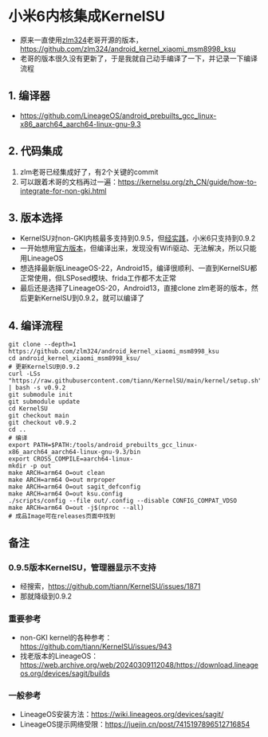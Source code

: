 # 小米6内核集成KernelSU

* 原来一直使用[zlm324](https://github.com/zlm324)老哥开源的版本，https://github.com/zlm324/android_kernel_xiaomi_msm8998_ksu
* 老哥的版本很久没有更新了，于是我就自己动手编译了一下，并记录一下编译流程

## 1. 编译器

* https://github.com/LineageOS/android_prebuilts_gcc_linux-x86_aarch64_aarch64-linux-gnu-9.3

## 2. 代码集成

1. zlm老哥已经集成好了，有2个关键的commit
2. 可以跟着术哥的文档再过一遍：https://kernelsu.org/zh_CN/guide/how-to-integrate-for-non-gki.html

## 3. 版本选择

* KernelSU对non-GKI内核最多支持到0.9.5，但[经实践](#095版本kernelsu管理器显示不支持)，小米6只支持到0.9.2
* 一开始想用[官方版本](https://github.com/MiCode/Xiaomi_Kernel_OpenSource)，但编译出来，发现没有Wifi驱动、无法解决，所以只能用LineageOS
* 想选择最新版LineageOS-22，Android15，编译很顺利、一直到KernelSU都正常使用，但LSPosed模块、frida工作都不太正常
* 最后还是选择了LineageOS-20，Android13，直接clone zlm老哥的版本，然后更新KernelSU到0.9.2，就可以编译了

## 4. 编译流程

```shell
git clone --depth=1 https://github.com/zlm324/android_kernel_xiaomi_msm8998_ksu
cd android_kernel_xiaomi_msm8998_ksu/
# 更新KernelSU到0.9.2
curl -LSs "https://raw.githubusercontent.com/tiann/KernelSU/main/kernel/setup.sh" | bash -s v0.9.2
git submodule init
git submodule update
cd KernelSU
git checkout main
git checkout v0.9.2
cd ..
# 编译
export PATH=$PATH:/tools/android_prebuilts_gcc_linux-x86_aarch64_aarch64-linux-gnu-9.3/bin
export CROSS_COMPILE=aarch64-linux-
mkdir -p out
make ARCH=arm64 O=out clean
make ARCH=arm64 O=out mrproper
make ARCH=arm64 O=out sagit_defconfig
make ARCH=arm64 O=out ksu.config
./scripts/config --file out/.config --disable CONFIG_COMPAT_VDSO
make ARCH=arm64 O=out -j$(nproc --all)
# 成品Image可在releases页面中找到
```

## 备注

### 0.9.5版本KernelSU，管理器显示不支持

* 经搜索，https://github.com/tiann/KernelSU/issues/1871
* 那就降级到0.9.2

### 重要参考

* non-GKI kernel的各种参考：https://github.com/tiann/KernelSU/issues/943
* 找老版本的LineageOS：https://web.archive.org/web/20240309112048/https://download.lineageos.org/devices/sagit/builds

### 一般参考

* LineageOS安装方法：https://wiki.lineageos.org/devices/sagit/
* LineageOS提示网络受限：https://juejin.cn/post/7415197896512716854
